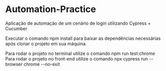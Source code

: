 # Automation-Practice
Aplicação de automação de um cenário de login utilizando Cypress + Cucumber

Executar o comando npm install para baixar as dependências necessárias após clonar o projeto em sua máquina.

Para rodar o projeto no terminal utilize o comando npm run test:chrome
Para rodar o projeto no front-end utilize o comando npx cypress run --browser chrome --no-exit
